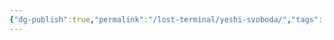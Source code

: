 ```yaml
---
{"dg-publish":true,"permalink":"/lost-terminal/yeshi-svoboda/","tags":["lostterminal","character"],"noteIcon":""}
---
```



 